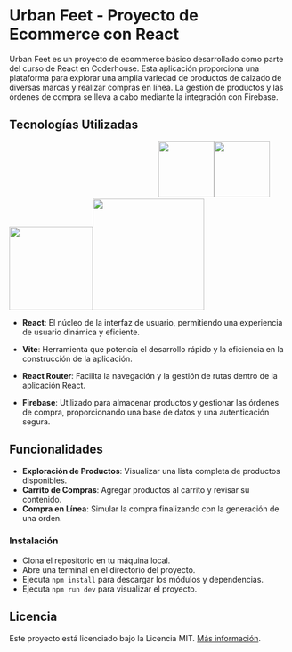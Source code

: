 # Urban Feet - Proyecto de Ecommerce con React

Urban Feet es un proyecto de ecommerce básico desarrollado como parte del curso de React en Coderhouse. Esta aplicación proporciona una plataforma para explorar una amplia variedad de productos de calzado de diversas marcas y realizar compras en línea. La gestión de productos y las órdenes de compra se lleva a cabo mediante la integración con Firebase.

## Tecnologías Utilizadas

‎ ‎ ‎ ‎ ‎ ‎ ‎ ‎ ‎ ‎ ‎ ‎ ‎ ‎ ‎ ‎ ‎ ‎ ‎ ‎ ‎ ‎ ‎‎ ‎ ‎ ‎ ‎ ‎ ‎ ‎ ‎ ‎ ‎ ‎ ‎ ‎ ‎ ‎ ‎ ‎ ‎ ‎  ‎ ‎ ‎ ‎ ‎ ‎ ‎ ‎ ‎ ‎ ‎ ‎ ‎ ‎ ‎ ‎ ‎ ‎ ‎ ‎ ‎ ‎ ‎ ‎ ‎ ‎ <img src="https://cdn.icon-icons.com/icons2/2415/PNG/512/react_original_wordmark_logo_icon_146375.png" width="100px"><img src="https://i0.wp.com/holamundo.io/wp-content/uploads/2023/01/vite.png?resize=640%2C640&ssl=1" width="100px" ><img src="https://sahilthakur7blog.files.wordpress.com/2018/08/1_tkvltenqtkp1s-evb5hrvg2x.png" width="150px"><img src="https://i.pinimg.com/originals/c7/c2/e3/c7c2e3514a4f34cc2bbad0f999e7b6a7.png" width="200px">


- **React**: El núcleo de la interfaz de usuario, permitiendo una experiencia de usuario dinámica y eficiente.


- **Vite**: Herramienta que potencia el desarrollo rápido y la eficiencia en la construcción de la aplicación.


- **React Router**: Facilita la navegación y la gestión de rutas dentro de la aplicación React.


- **Firebase**: Utilizado para almacenar productos y gestionar las órdenes de compra, proporcionando una base de datos y una autenticación segura.


## Funcionalidades

- **Exploración de Productos**: Visualizar una lista completa de productos disponibles.
- **Carrito de Compras**: Agregar productos al carrito y revisar su contenido.
- **Compra en Línea**: Simular la compra finalizando con la generación de una orden.

### Instalación

-  Clona el repositorio en tu máquina local.
-  Abre una terminal en el directorio del proyecto.
-  Ejecuta `npm install` para descargar los módulos y dependencias.
-  Ejecuta `npm run dev` para visualizar el proyecto.

## Licencia

Este proyecto está licenciado bajo la Licencia MIT. [Más información](url_licencia_MIT).
